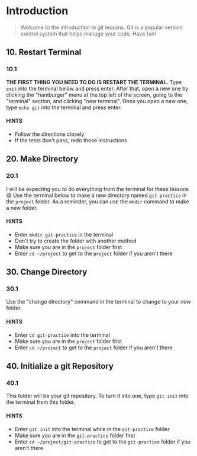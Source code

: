 # Introduction

> Welcome to the introduction to git lessons. Git is a popular version control system that helps manage your code. Have fun!

## 10. Restart Terminal

### 10.1

**THE FIRST THING YOU NEED TO DO IS RESTART THE TERMINAL.** Type `exit` into the terminal below and press enter. After that, open a new one by clicking the "hamburger" menu at the top left of the screen, going to the "terminal" section, and clicking "new terminal". Once you open a new one, type `echo git` into the terminal and press enter.

#### HINTS

- Follow the directions closely
- If the tests don't pass, redo those instructions

## 20. Make Directory

### 20.1

I will be expecting you to do everything from the terminal for these lessons :smile: Use the terminal below to make a new directory named `git-practice` in the `project` folder. As a reminder, you can use the `mkdir` command to make a new folder.

#### HINTS

- Enter `mkdir git-practice` in the terminal
- Don't try to create the folder with another method
- Make sure you are in the `project` folder first
- Enter `cd ~/project` to get to the `project` folder if you aren't there

## 30. Change Directory

### 30.1

Use the "change directory" command in the terminal to change to your new folder.

#### HINTS

- Enter `cd git-practice` into the terminal
- Make sure you are in the `project` folder first
- Enter `cd ~/project` to get to the `project` folder if you aren't there

## 40. Initialize a git Repository

### 40.1

This folder will be your git repository. To turn it into one, type `git init` into the terminal from this folder.

#### HINTS

- Enter `git init` into the terminal while in the `git-practice` folder
- Make sure you are in the `git-practice` folder first
- Enter `cd ~/project/git-practice` to get to the `git-practice` folder if you aren't there
